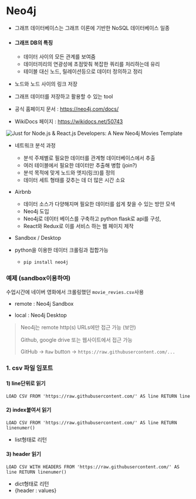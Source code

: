 # Neo4j

* 그래프 데이터베이스는 그래프 이론에 기반한 NoSQL 데이터베이스 일종 

* #### 그래프 DB의 특징

  * 데이터 사이의 모든 관계를 보여줌
  * 데이터끼리의 연광성에 초점맞춰 복잡한 쿼리를 처리하는데 유리
  * 테이블 대신 노드, 릴레이션등으로 데이터 정의하고 정리

* 노드와 노드 사이의 링크 저장 

* 그래프 데이터를 저장하고 활용할 수 있는 tool 

* 공식 홈페이지 문서 : https://neo4j.com/docs/

* WikiDocs 페이지 : https://wikidocs.net/50743

![Just for Node.js &amp; React.js Developers: A New Neo4j Movies Template](https://dist.neo4j.com/wp-content/uploads/20161101022535/node-js-react-js-neo4j-template.png)

* 네트워크 분석 과정
  * 분석 주제별로 필요한 데이터를 관계형 데이터베이스에서 추출
  * 여러 테이블에서 필요한 데이터만 추출해 병합 (join?)
  * 분석 목적에 맞게 노드와 엣지(링크)를 정의
  * 데이터 세트 형태를 갖추는 데 더 많은 시간 소요 
* Airbnb
  * 데이터 소스가 다양해지며 필요한 데이터를 쉽게 찾을 수 있는 방안 모색
  * Neo4j 도입
  * Neo4j로 데이터 베이스를 구축하고 python flask로 api를 구성, 
  * React와 Redux로 이를 서비스 하는 웹 페이지 제작 

* Sandbox / Desktop 

* python을 이용한 데이터 크롤링과 접합가능

  * `pip install neo4j`

    

### 예제 (sandbox이용하여)

수업시간에 네이버 영화에서 크롤링했던 `movie_revies.csv`사용 

* remote : Neo4j Sandbox

* local : Neo4j Desktop

> Neo4j는 remote http(s) URLs에만 접근 가능 (보안)
>
> Github, google drive 또는 웹사이트에서 접근 가능 
>
> GitHub -> `Raw` button -> `https://raw.githubusercontent.com/...`



### 1. csv 파일 임포트

#### 1) line단위로 읽기

```
LOAD CSV FROM 'https://raw.githubusercontent.com/' AS line RETURN line
```

#### 2) index붙여서 읽기

```
LOAD CSV FROM 'https://raw.githubusercontent.com/' AS line RETURN linenumer()
```

* list형태로 리턴 

#### 3) header 읽기

``` 
LOAD CSV WITH HEADERS FROM 'https://raw.githubusercontent.com/' AS line RETURN linenumer()
```

* dict형태로 리턴
* {header : values}
